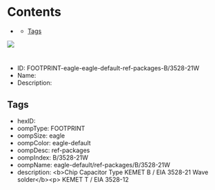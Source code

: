 



Contents
========

* [](#)
	* [Tags](#tags)
  
![][im]
# 

- ID: FOOTPRINT-eagle-eagle-default-ref-packages-B/3528-21W
- Name: 
- Description: 

## Tags

- hexID: 
- oompType: FOOTPRINT
- oompSize: eagle
- oompColor: eagle-default
- oompDesc: ref-packages
- oompIndex: B/3528-21W
- oompName: eagle-default/ref-packages/B/3528-21W
- description: &lt;b&gt;Chip Capacitor Type KEMET B / EIA 3528-21 Wave solder&lt;/b&gt;&lt;p&gt;&#xD;
KEMET T / EIA 3528-12



[im]: image.png
